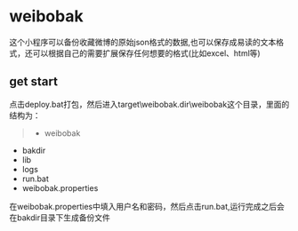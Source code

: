 weibobak
========
这个小程序可以备份收藏微博的原始json格式的数据,也可以保存成易读的文本格式，还可以根据自己的需要扩展保存任何想要的格式(比如excel、html等)  


## get start ##
点击deploy.bat打包，然后进入target\weibobak.dir\weibobak这个目录，里面的结构为：  
>  - weibobak  
- bakdir  
- lib  
- logs  
- run.bat  
- weibobak.properties  

在weibobak.properties中填入用户名和密码，然后点击run.bat,运行完成之后会在bakdir目录下生成备份文件